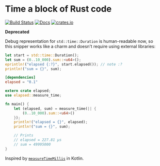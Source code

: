 # Time a block of Rust code

[![Build Status](https://travis-ci.org/matklad/elapsed.svg?branch=master)](https://travis-ci.org/matklad/elapsed)
[![Docs](https://docs.rs/elapsed/badge.svg)](https://docs.rs/elapsed)
[![crates.io](https://img.shields.io/crates/v/elapsed.svg)](https://crates.io/crates/elapsed)

**Deprecated**

Debug representation for `std::time::Duration` is human-readable now,
so this snipper works like a charm and doesn't require using external libraries:

```rust
let start = std::time::Duration();
let sum = (0..10_000).sum::<u64>();
eprintln!("elapsed {:?}", start.elapsed()); // note :?
println!("sum = {}", sum);
```

```TOML
[dependencies]
elapsed = "0.1"
```

```Rust
extern crate elapsed;
use elapsed::measure_time;

fn main() {
    let (elapsed, sum) = measure_time(|| {
        (0..10_000).sum::<u64>()
    });
    println!("elapsed = {}", elapsed);
    println!("sum = {}", sum);

    // Prints
    // elapsed = 227.81 μs
    // sum = 49995000
}
```

Inspired by [`measureTimeMillis`](https://kotlinlang.org/api/latest/jvm/stdlib/kotlin.system/measure-time-millis.html) in
Kotlin.
